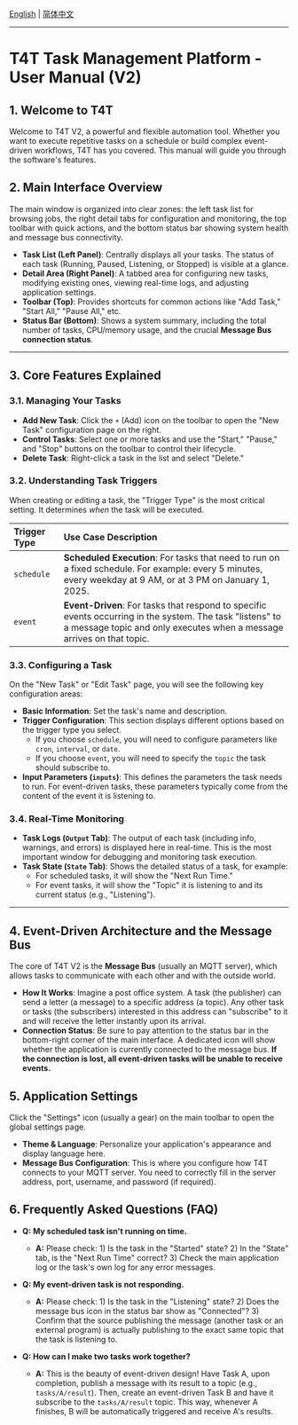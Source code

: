 [English](./user_manual.md) | [简体中文](./user_manual.zh-CN.md)

---

# T4T Task Management Platform - User Manual (V2)

## 1. Welcome to T4T

Welcome to T4T V2, a powerful and flexible automation tool. Whether you want to execute repetitive tasks on a schedule or build complex event-driven workflows, T4T has you covered. This manual will guide you through the software's features.

## 2. Main Interface Overview

The main window is organized into clear zones: the left task list for browsing jobs, the right detail tabs for configuration and monitoring, the top toolbar with quick actions, and the bottom status bar showing system health and message bus connectivity.

*   **Task List (Left Panel)**: Centrally displays all your tasks. The status of each task (Running, Paused, Listening, or Stopped) is visible at a glance.
*   **Detail Area (Right Panel)**: A tabbed area for configuring new tasks, modifying existing ones, viewing real-time logs, and adjusting application settings.
*   **Toolbar (Top)**: Provides shortcuts for common actions like "Add Task," "Start All," "Pause All," etc.
*   **Status Bar (Bottom)**: Shows a system summary, including the total number of tasks, CPU/memory usage, and the crucial **Message Bus connection status**.

---

## 3. Core Features Explained

### 3.1. Managing Your Tasks

*   **Add New Task**: Click the `+` (Add) icon on the toolbar to open the "New Task" configuration page on the right.
*   **Control Tasks**: Select one or more tasks and use the "Start," "Pause," and "Stop" buttons on the toolbar to control their lifecycle.
*   **Delete Task**: Right-click a task in the list and select "Delete."

### 3.2. Understanding Task Triggers

When creating or editing a task, the "Trigger Type" is the most critical setting. It determines *when* the task will be executed.

| Trigger Type | Use Case Description |
| :--- | :--- |
| `schedule` | **Scheduled Execution**: For tasks that need to run on a fixed schedule. For example: every 5 minutes, every weekday at 9 AM, or at 3 PM on January 1, 2025. |
| `event` | **Event-Driven**: For tasks that respond to specific events occurring in the system. The task "listens" to a message topic and only executes when a message arrives on that topic. |

### 3.3. Configuring a Task

On the "New Task" or "Edit Task" page, you will see the following key configuration areas:

*   **Basic Information**: Set the task's name and description.
*   **Trigger Configuration**: This section displays different options based on the trigger type you select.
    *   If you choose `schedule`, you will need to configure parameters like `cron`, `interval`, or `date`.
    *   If you choose `event`, you will need to specify the `topic` the task should subscribe to.
*   **Input Parameters (`inputs`)**: This defines the parameters the task needs to run. For event-driven tasks, these parameters typically come from the content of the event it is listening to.

### 3.4. Real-Time Monitoring

*   **Task Logs (`Output` Tab)**: The output of each task (including info, warnings, and errors) is displayed here in real-time. This is the most important window for debugging and monitoring task execution.
*   **Task State (`State` Tab)**: Shows the detailed status of a task, for example:
    *   For scheduled tasks, it will show the "Next Run Time."
    *   For event tasks, it will show the "Topic" it is listening to and its current status (e.g., "Listening").

---

## 4. Event-Driven Architecture and the Message Bus

The core of T4T V2 is the **Message Bus** (usually an MQTT server), which allows tasks to communicate with each other and with the outside world.

*   **How It Works**: Imagine a post office system. A task (the publisher) can send a letter (a message) to a specific address (a topic). Any other task or tasks (the subscribers) interested in this address can "subscribe" to it and will receive the letter instantly upon its arrival.
*   **Connection Status**: Be sure to pay attention to the status bar in the bottom-right corner of the main interface. A dedicated icon will show whether the application is currently connected to the message bus. **If the connection is lost, all event-driven tasks will be unable to receive events.**

## 5. Application Settings

Click the "Settings" icon (usually a gear) on the main toolbar to open the global settings page.

*   **Theme & Language**: Personalize your application's appearance and display language here.
*   **Message Bus Configuration**: This is where you configure how T4T connects to your MQTT server. You need to correctly fill in the server address, port, username, and password (if required).

## 6. Frequently Asked Questions (FAQ)

*   **Q: My scheduled task isn't running on time.**
    *   **A:** Please check: 1) Is the task in the "Started" state? 2) In the "State" tab, is the "Next Run Time" correct? 3) Check the main application log or the task's own log for any error messages.

*   **Q: My event-driven task is not responding.**
    *   **A:** Please check: 1) Is the task in the "Listening" state? 2) Does the message bus icon in the status bar show as "Connected"? 3) Confirm that the source publishing the message (another task or an external program) is actually publishing to the exact same topic that the task is listening to.

*   **Q: How can I make two tasks work together?**
    *   **A:** This is the beauty of event-driven design! Have Task A, upon completion, publish a message with its result to a topic (e.g., `tasks/A/result`). Then, create an event-driven Task B and have it subscribe to the `tasks/A/result` topic. This way, whenever A finishes, B will be automatically triggered and receive A's results.

